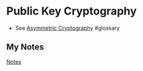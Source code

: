 # Public Key Cryptography
- See [Asymmetric Cryptography](asymmetric-cryptography.md) #glossary 
## My Notes
[Notes](mynotes/public-key-cryptography-notes.md)
